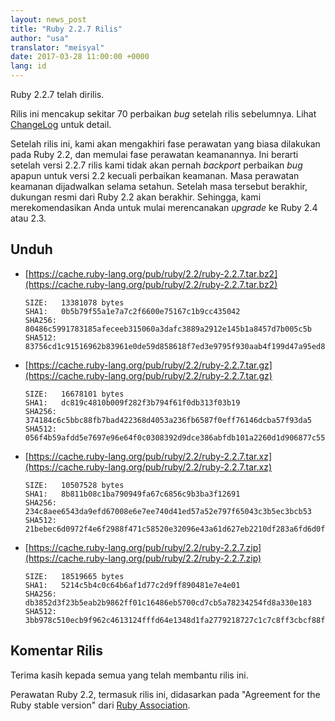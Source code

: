 ```yaml
---
layout: news_post
title: "Ruby 2.2.7 Rilis"
author: "usa"
translator: "meisyal"
date: 2017-03-28 11:00:00 +0000
lang: id
---
```


Ruby 2.2.7 telah dirilis.

Rilis ini mencakup sekitar 70 perbaikan *bug* setelah rilis sebelumnya.
Lihat [ChangeLog](https://svn.ruby-lang.org/repos/ruby/tags/v2_2_7/ChangeLog)
untuk detail.

Setelah rilis ini, kami akan mengakhiri fase perawatan yang biasa dilakukan
pada Ruby 2.2, dan memulai fase perawatan keamanannya.
Ini berarti setelah versi 2.2.7 rilis kami tidak akan pernah *backport*
perbaikan *bug* apapun untuk versi 2.2 kecuali perbaikan keamanan.
Masa perawatan keamanan dijadwalkan selama setahun.
Setelah masa tersebut berakhir, dukungan resmi dari Ruby 2.2 akan berakhir.
Sehingga, kami merekomendasikan Anda untuk mulai merencanakan *upgrade* ke Ruby
2.4 atau 2.3.

## Unduh

* [https://cache.ruby-lang.org/pub/ruby/2.2/ruby-2.2.7.tar.bz2](https://cache.ruby-lang.org/pub/ruby/2.2/ruby-2.2.7.tar.bz2)

      SIZE:   13381078 bytes
      SHA1:   0b5b79f55a1e7a7c2f6600e75167c1b9cc435042
      SHA256: 80486c5991783185afeceeb315060a3dafc3889a2912e145b1a8457d7b005c5b
      SHA512: 83756cd1c91516962b83961e0de59d858618f7ed3e9795f930aab4f199d47a95ed8f867d8aa9b51d508be26d9babf2140117c88241168bac41e6ef702cfadf20

* [https://cache.ruby-lang.org/pub/ruby/2.2/ruby-2.2.7.tar.gz](https://cache.ruby-lang.org/pub/ruby/2.2/ruby-2.2.7.tar.gz)

      SIZE:   16678101 bytes
      SHA1:   dc819c4810b009f282f3b794f61f0db313f03b19
      SHA256: 374184c6c5bbc88fb7bad422368d4053a236fb6587f0eff76146dcba57f93da5
      SHA512: 056f4b59afdd5e7697e96e64f0c0308392d9dce386abfdb101a2260d1d906877c55ae135cb86a1598a778ca7beb39424ad38bce0deb860981a10e8f5d48bf359

* [https://cache.ruby-lang.org/pub/ruby/2.2/ruby-2.2.7.tar.xz](https://cache.ruby-lang.org/pub/ruby/2.2/ruby-2.2.7.tar.xz)

      SIZE:   10507528 bytes
      SHA1:   8b811b08c1ba790949fa67c6856c9b3ba3f12691
      SHA256: 234c8aee6543da9efd67008e6e7ee740d41ed57a52e797f65043c3b5ec3bcb53
      SHA512: 21bebec6d0972f4e6f2988f471c58520e32096e43a61d627eb2210df283a6fd6d0fc49da9063f2d086f3d489f13e948462a6f084f9e931b4fde6102f490cc225

* [https://cache.ruby-lang.org/pub/ruby/2.2/ruby-2.2.7.zip](https://cache.ruby-lang.org/pub/ruby/2.2/ruby-2.2.7.zip)

      SIZE:   18519665 bytes
      SHA1:   5214c5b4c0c64b6af1d77c2d9ff890481e7e4e01
      SHA256: db3852d3f23b5eab2b9862ff01c16486eb5700cd7cb5a78234254fd8a330e183
      SHA512: 3bb978c510ecb9f962c4613124fffd64e1348d1fa2779218727c1c7c8ff3cbcf88ff0232acb815f3363af67e9f5ce546ca84990ee95269f9512270830daa588a

## Komentar Rilis

Terima kasih kepada semua yang telah membantu rilis ini.

Perawatan Ruby 2.2, termasuk rilis ini,
didasarkan pada "Agreement for the Ruby stable version" dari
[Ruby Association](http://www.ruby.or.jp/).
